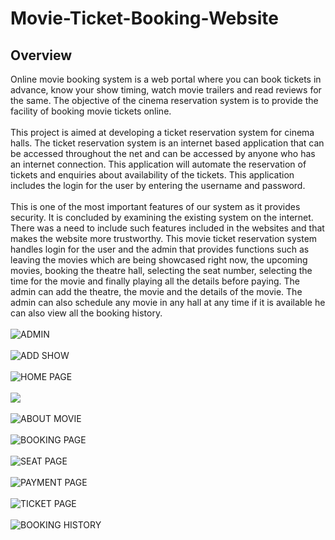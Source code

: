 # Movie-Ticket-Booking-Website
## **Overview**
Online movie booking system is a web portal where you can book tickets in advance, know your show timing, watch movie trailers and read reviews for the same. The objective of the cinema reservation system is to provide the facility of booking movie tickets online.<br/><br/>
This project is aimed at developing a ticket reservation system for cinema halls. The ticket reservation system is an internet based application that can be accessed throughout the net and can be accessed by anyone who has an internet connection. This application will automate the reservation of tickets and enquiries about availability of the tickets. This application includes the login for the user by entering the username and password.<br/><br/>
This is one of the most important features of our system as it provides security. It is concluded by examining the existing system on the internet. There was a need to include such features included in the websites and that makes the website more trustworthy. This movie ticket reservation system handles login for the user and the admin that provides functions such as leaving the movies which are being showcased right now, the upcoming movies, booking the theatre hall, selecting the seat number, selecting the time for the movie and finally playing all the details before paying. The admin can add the theatre, the movie and the details of the movie. The admin can also schedule any movie in any hall at any time if it is available he can also view all the booking history.<br/><br/>
![ADMIN](https://drive.google.com/file/d/1Zju8dfsSr48DwEPkbys-c6yWjMaszBVD/view?usp=sharing)
<br/><br/>
![ADD SHOW](https://drive.google.com/file/d/1Zju8dfsSr48DwEPkbys-c6yWjMaszBVD/view?usp=sharing)
<br/><br/>
![HOME PAGE](https://drive.google.com/file/d/1OjTidM89VRch9CdyMGruFbmHlWWLLBNz/view?usp=sharing)
<br/><br/>
![](https://drive.google.com/file/d/1VB3MjM0qDd6KNPw2lDWgN0VCYKPsSQHE/view?usp=sharing)
<br/><br/>
![ABOUT MOVIE](https://drive.google.com/file/d/1tECSooSgc6J_sQgrldq5vLnkhILgVr-a/view?usp=sharing)
<br/><br/>
![BOOKING PAGE](https://drive.google.com/file/d/12bWj2TemGQmNQh0azw95dF1ZHAANzYGh/view?usp=sharing)
<br/><br/>
![SEAT PAGE](https://drive.google.com/file/d/151LjJDIQb9YK8JAIbSV5W1-x2PZNOlN0/view?usp=sharing)
<br/><br/>
![PAYMENT PAGE](https://drive.google.com/file/d/1r3PMdeYEhq65OMeHYKuZRrqMgzrzy-5_/view?usp=sharing)
<br/><br/>
![TICKET PAGE](https://drive.google.com/file/d/1xRa6r81MXjEe2lZ5cfYtLVhIuprhU2jl/view?usp=sharing)
<br/><br/>
![BOOKING HISTORY](https://drive.google.com/file/d/1157UG_HEtXQWLjvE73mTR86G1-Kj4MJd/view?usp=sharing)
<br/><br/>
